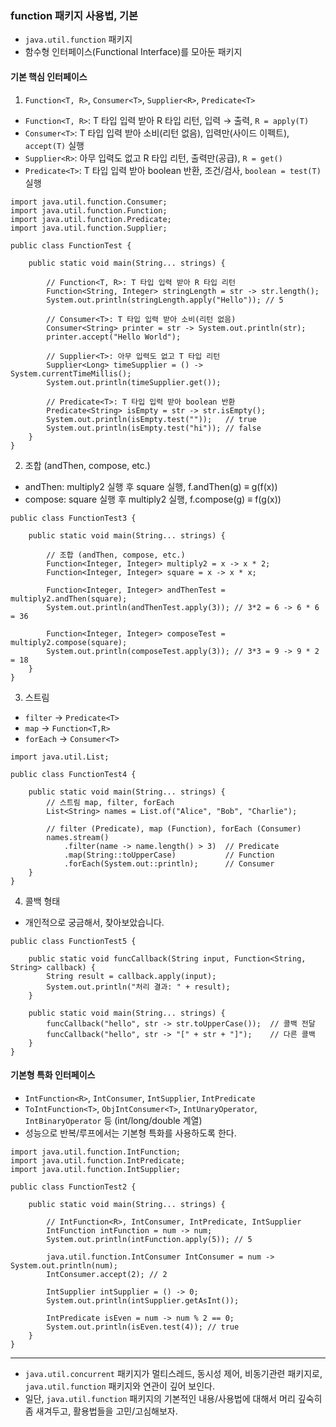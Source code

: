 ### function 패키지 사용법, 기본
- `java.util.function` 패키지
- 함수형 인터페이스(Functional Interface)를 모아둔 패키지

#### 기본 핵심 인터페이스
1. `Function<T, R>`,  `Consumer<T>`, `Supplier<R>`, `Predicate<T>`
- `Function<T, R>`: T 타입 입력 받아 R 타입 리턴, 입력 → 출력, `R = apply(T)`
- `Consumer<T>`: T 타입 입력 받아 소비(리턴 없음), 입력만(사이드 이펙트), `accept(T)` 실행
- `Supplier<R>`: 아무 입력도 없고 R 타입 리턴, 출력만(공급), `R = get()`
- `Predicate<T>`: T 타입 입력 받아 boolean 반환, 조건/검사, `boolean = test(T)` 실행

```
import java.util.function.Consumer;
import java.util.function.Function;
import java.util.function.Predicate;
import java.util.function.Supplier;

public class FunctionTest {

    public static void main(String... strings) {
        
        // Function<T, R>: T 타입 입력 받아 R 타입 리턴
        Function<String, Integer> stringLength = str -> str.length();
        System.out.println(stringLength.apply("Hello")); // 5

        // Consumer<T>: T 타입 입력 받아 소비(리턴 없음)
        Consumer<String> printer = str -> System.out.println(str);
        printer.accept("Hello World");

        // Supplier<T>: 아무 입력도 없고 T 타입 리턴
        Supplier<Long> timeSupplier = () -> System.currentTimeMillis();
        System.out.println(timeSupplier.get());

        // Predicate<T>: T 타입 입력 받아 boolean 반환
        Predicate<String> isEmpty = str -> str.isEmpty();
        System.out.println(isEmpty.test(""));   // true
        System.out.println(isEmpty.test("hi")); // false
    }    
}
```

2. 조합 (andThen, compose, etc.)
- andThen: multiply2 실행 후 square 실행, f.andThen(g) ≡ g(f(x))
- compose: square 실행 후 multiply2 실행, f.compose(g) ≡ f(g(x))

```
public class FunctionTest3 {

    public static void main(String... strings) {

        // 조합 (andThen, compose, etc.)
        Function<Integer, Integer> multiply2 = x -> x * 2;
        Function<Integer, Integer> square = x -> x * x;

        Function<Integer, Integer> andThenTest = multiply2.andThen(square);
        System.out.println(andThenTest.apply(3)); // 3*2 = 6 -> 6 * 6 = 36 
        
        Function<Integer, Integer> composeTest = multiply2.compose(square);
        System.out.println(composeTest.apply(3)); // 3*3 = 9 -> 9 * 2 = 18
    }    
}
```

3. 스트림
- `filter` → `Predicate<T>`
- `map` → `Function<T,R>`
- `forEach` → `Consumer<T>`

```
import java.util.List;

public class FunctionTest4 {

    public static void main(String... strings) {
        // 스트림 map, filter, forEach
        List<String> names = List.of("Alice", "Bob", "Charlie");

        // filter (Predicate), map (Function), forEach (Consumer)
        names.stream()
            .filter(name -> name.length() > 3)  // Predicate
            .map(String::toUpperCase)           // Function
            .forEach(System.out::println);      // Consumer
    }    
}
```

4. 콜백 형태
- 개인적으로 궁금해서, 찾아보았습니다.

```
public class FunctionTest5 {

    public static void funcCallback(String input, Function<String, String> callback) {
        String result = callback.apply(input);
        System.out.println("처리 결과: " + result);
    }

    public static void main(String... strings) {
        funcCallback("hello", str -> str.toUpperCase());  // 콜백 전달
        funcCallback("hello", str -> "[" + str + "]");    // 다른 콜백
    }    
}
```

#### 기본형 특화 인터페이스
- `IntFunction<R>`, `IntConsumer`, `IntSupplier`, `IntPredicate`
- `ToIntFunction<T>`, `ObjIntConsumer<T>`, `IntUnaryOperator`, `IntBinaryOperator` 등 (int/long/double 계열)
- 성능으로 반복/루프에서는 기본형 특화를 사용하도록 한다.

```
import java.util.function.IntFunction;
import java.util.function.IntPredicate;
import java.util.function.IntSupplier;

public class FunctionTest2 {
    
    public static void main(String... strings) {

        // IntFunction<R>, IntConsumer, IntPredicate, IntSupplier        
        IntFunction intFunction = num -> num;
        System.out.println(intFunction.apply(5)); // 5

        java.util.function.IntConsumer IntConsumer = num -> System.out.println(num);
        IntConsumer.accept(2); // 2

        IntSupplier intSupplier = () -> 0;
        System.out.println(intSupplier.getAsInt());
        
        IntPredicate isEven = num -> num % 2 == 0;
        System.out.println(isEven.test(4)); // true
    }    
}
```

---

- `java.util.concurrent` 패키지가 멀티스레드, 동시성 제어, 비동기관련 패키지로, `java.util.function` 패키지와 연관이 깊어 보인다.
- 일단, `java.util.function` 패키지의 기본적인 내용/사용법에 대해서 머리 깊숙히 좀 새겨두고, 활용법들을 고민/고심해보자.